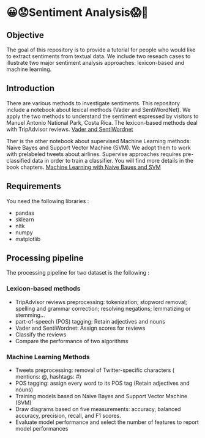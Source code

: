 # 😀😟Sentiment Analysis😱😤
## Objective
The goal of this repository is to provide a tutorial for people who would like to extract sentiments from textual data. We include two reseach cases to illustrate two major sentiment analysis approaches: lexicon-based and machine learning.

## Introduction
There are various methods to investigate sentiments. This repository include a notebook about lexical methods (Vader and SentiWordNet). We apply the two methods to understand the sentiment expressed by visitors to Manuel Antonio National Park, Costa Rica. The lexicon-based methods deal with TripAdvisor reviews.
[Vader and SentiWordnet](https://github.com/luyuwang1993/Sentiment-Analysis/blob/dev-sentiment/Vader-and-SentiWordnet.ipynb "Vader and SentiWordnet")

Ther is the other notebook about supervised Machine Learning methods: Naive Bayes and Support Vector Machine (SVM). We adopt them to work with prelabeled tweets about airlines. Supervise approaches requires pre-classified data in order to train a classifier. You will find more details in the book chapters.
[Machine Learning with Naive Baues and SVM](https://github.com/luyuwang1993/Sentiment-Analysis/blob/dev-sentiment/Model-Train.ipynb "Model-Train.ipynb")

## Requirements
You need the following libraries :
- pandas
- sklearn
- nltk
- numpy
- matplotlib

## Processing pipeline
The processing pipeline for two dataset is the following :

### Lexicon-based methods
- TripAdvisor reviews preprocessing: tokenization; stopword removal; spelling and grammar correction; resolving negations; lemmatizing or stemming...
- part-of-speech (POS) tagging: Retain adjectives and nouns
- Vader and SentiWordnet: Assign scores for reviews
- Classify the reviews
- Compare the performance of two algorithms

### Machine Learning Methods
- Tweets preprocessing: removal of Twitter-specific characters ( mentions: @, hashtags: #)
- POS tagging: assign every word to its POS tag (Retain adjectives and nouns)
- Training models based on Naive Bayes and Support Vector Machine (SVM)
- Draw diagrams based on five measurements: accuracy, balanced accuracy, precision, recall, and F1 scores.
- Evaluate model performance and select the number of features to report model performances
